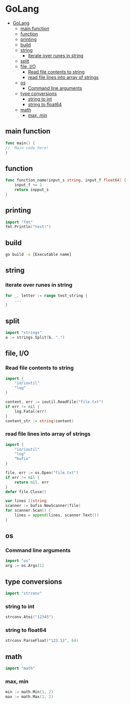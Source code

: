 # GoLang
<!--ts-->
   * [GoLang](go.md#golang)
      * [main function](go.md#main-function)
      * [function](go.md#function)
      * [printing](go.md#printing)
      * [build](go.md#build)
      * [string](go.md#string)
         * [iterate over runes in string](go.md#iterate-over-runes-in-string)
      * [split](go.md#split)
      * [file, I/O](go.md#file-io)
         * [Read file contents to string](go.md#read-file-contents-to-string)
         * [read file lines into array of strings](go.md#read-file-lines-into-array-of-strings)
      * [os](go.md#os)
         * [Command line arguments](go.md#command-line-arguments)
      * [type conversions](go.md#type-conversions)
         * [string to int](go.md#string-to-int)
         * [string to float64](go.md#string-to-float64)
      * [math](go.md#math)
         * [max, min](go.md#max-min)

<!-- Added by: runner, at: Tue Apr 13 09:30:32 UTC 2021 -->

<!--te-->

## main function
```go
func main() {
//  Main code here!
}
```

## function
```go
func function_name(input_s string, input_f float64) {
    input_f += 1
    return inpput_s
}
```

## printing
```go
import "fmt"
fmt.Println("test!")
```

## build
```bash
go build -o [Executable name]
```

## string

### iterate over runes in string
```go
for _, letter := range test_string {
    ...
}
```

## split
```go
import "strings"
a := strings.Split(b, ".")
```

## file, I/O

### Read file contents to string
```go
import {
    "io/ioutil"
    "log"
}

content, err := ioutil.ReadFile("file.txt")
if err != nil {
    log.Fatal(err)
}
content_str := string(content)
```

### read file lines into array of strings
```go
import {
    "io/ioutil"
    "log"
    "bufio"
}

file, err := os.Open("file.txt")
if err != nil {
    return nil, err
}
defer file.Close()

var lines []string
scanner := bufio.NewScanner(file)
for scanner.Scan() {
    lines = append(lines, scanner.Text())
}
```

## os

### Command line arguments
```go
import "os"
arg := os.Args[1]
```

## type conversions
```go
import "strconv"
```

### string to int
```go
strconv.Atoi("12345")
```

### string to float64
```go
strconv.ParseFloat("123.12", 64)
```

## math
```go
import "math"
```

### max, min
```go
min := math.Min(1, 2)
max := math.Max(1, 2)
```

